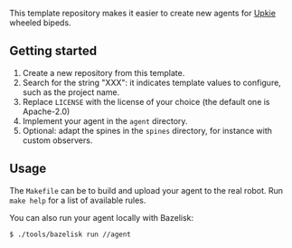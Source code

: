 This template repository makes it easier to create new agents for [Upkie](https://github.com/upkie/upkie) wheeled bipeds.

## Getting started

1. Create a new repository from this template.
2. Search for the string "XXX": it indicates template values to configure, such as the project name.
3. Replace ``LICENSE`` with the license of your choice (the default one is Apache-2.0)
4. Implement your agent in the ``agent`` directory.
5. Optional: adapt the spines in the ``spines`` directory, for instance with custom observers.

## Usage

The `Makefile` can be to build and upload your agent to the real robot. Run ``make help`` for a list of available rules.

You can also run your agent locally with Bazelisk:

```bash
$ ./tools/bazelisk run //agent
```
